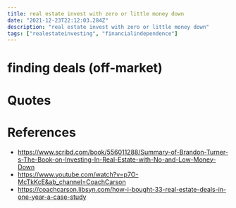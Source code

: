 ```yaml
---
title: real estate invest with zero or little money down
date: "2021-12-23T22:12:03.284Z"
description: "real estate invest with zero or little money down"
tags: ["realestateinvesting", "financialindependence"]
---
```


# finding deals (off-market)

# Quotes


# References
- https://www.scribd.com/book/556011288/Summary-of-Brandon-Turner-s-The-Book-on-Investing-In-Real-Estate-with-No-and-Low-Money-Down
- https://www.youtube.com/watch?v=p7O-McTkKcE&ab_channel=CoachCarson
- https://coachcarson.libsyn.com/how-i-bought-33-real-estate-deals-in-one-year-a-case-study